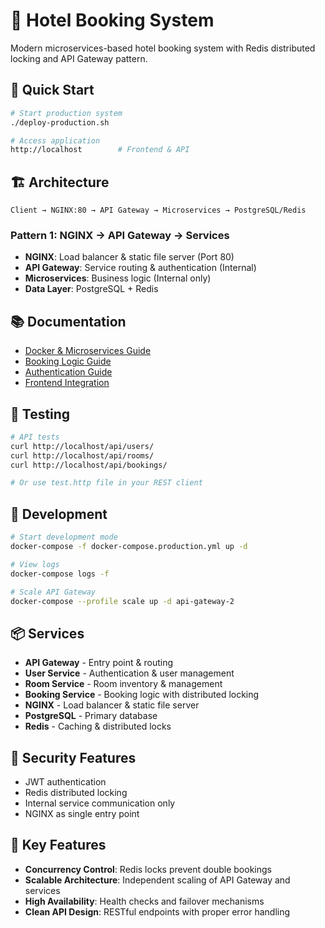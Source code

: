 # 🏨 Hotel Booking System

Modern microservices-based hotel booking system with Redis distributed locking and API Gateway pattern.

## 🚀 Quick Start

```bash
# Start production system
./deploy-production.sh

# Access application
http://localhost        # Frontend & API
```

## 🏗️ Architecture

```
Client → NGINX:80 → API Gateway → Microservices → PostgreSQL/Redis
```

### Pattern 1: NGINX → API Gateway → Services
- **NGINX**: Load balancer & static file server (Port 80)
- **API Gateway**: Service routing & authentication (Internal)
- **Microservices**: Business logic (Internal only)
- **Data Layer**: PostgreSQL + Redis

## 📚 Documentation

- [Docker & Microservices Guide](DOCKER_MICROSERVICES_GUIDE.md)
- [Booking Logic Guide](BOOKING_GUIDE.md)  
- [Authentication Guide](HEADER_AUTH_GUIDE.md)
- [Frontend Integration](FRONTEND_INTEGRATION_GUIDE.md)

## 🧪 Testing

```bash
# API tests
curl http://localhost/api/users/
curl http://localhost/api/rooms/
curl http://localhost/api/bookings/

# Or use test.http file in your REST client
```

## 🔧 Development

```bash
# Start development mode
docker-compose -f docker-compose.production.yml up -d

# View logs
docker-compose logs -f

# Scale API Gateway
docker-compose --profile scale up -d api-gateway-2
```

## 📦 Services

- **API Gateway** - Entry point & routing
- **User Service** - Authentication & user management  
- **Room Service** - Room inventory & management
- **Booking Service** - Booking logic with distributed locking
- **NGINX** - Load balancer & static file server
- **PostgreSQL** - Primary database
- **Redis** - Caching & distributed locks

## 🔐 Security Features

- JWT authentication
- Redis distributed locking
- Internal service communication only
- NGINX as single entry point

## 🌟 Key Features

- **Concurrency Control**: Redis locks prevent double bookings
- **Scalable Architecture**: Independent scaling of API Gateway and services
- **High Availability**: Health checks and failover mechanisms
- **Clean API Design**: RESTful endpoints with proper error handling

